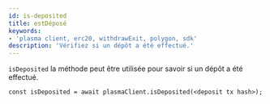 ```yaml
---
id: is-deposited
title: estDéposé
keywords:
- 'plasma client, erc20, withdrawExit, polygon, sdk'
description: 'Vérifiez si un dépôt a été effectué.'
---
```


`isDeposited` la méthode peut être utilisée pour savoir si un dépôt a été effectué.

```
const isDeposited = await plasmaClient.isDeposited(<deposit tx hash>);
```
